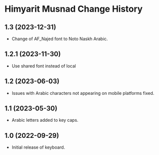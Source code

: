 Himyarit Musnad Change History
====================

1.3 (2023-12-31)
----------------
* Change of AF_Najed font to Noto Naskh Arabic.

1.2.1 (2023-11-30)
----------------
* Use shared font instead of local

1.2 (2023-06-03)
----------------
* Issues with Arabic characters not appearing on mobile platforms fixed.

1.1 (2023-05-30)
----------------
* Arabic letters added to key caps.

1.0 (2022-09-29)
----------------
* Initial release of keyboard.
